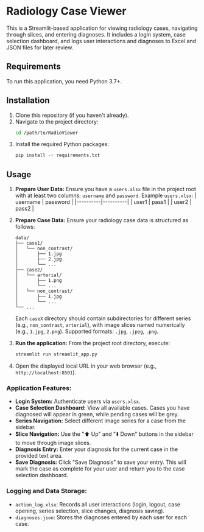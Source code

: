 # Radiology Case Viewer

This is a Streamlit-based application for viewing radiology cases, navigating through slices, and entering diagnoses. It includes a login system, case selection dashboard, and logs user interactions and diagnoses to Excel and JSON files for later review.

## Requirements

To run this application, you need Python 3.7+.

## Installation

1.  Clone this repository (if you haven't already).
2.  Navigate to the project directory:
    ```bash
    cd /path/to/RadioViewer
    ```
3.  Install the required Python packages:
    ```bash
    pip install -r requirements.txt
    ```

## Usage

1.  **Prepare User Data:** Ensure you have a `users.xlsx` file in the project root with at least two columns: `username` and `password`.
    Example `users.xlsx`:
    | username | password |
    |----------|----------|
    | user1    | pass1    |
    | user2    | pass2    |

2.  **Prepare Case Data:** Ensure your radiology case data is structured as follows:
    ```
    data/
    ├── case1/
    │   └── non_contrast/
    │       ├── 1.jpg
    │       ├── 2.jpg
    │       └── ...
    ├── case2/
    │   └── arterial/
    │       ├── 1.png
    │       └── ...
    │   └── non_contrast/
    │       ├── 1.jpg
    │       └── ...
    └── ...
    ```
    Each `caseX` directory should contain subdirectories for different series (e.g., `non_contrast`, `arterial`), with image slices named numerically (e.g., `1.jpg`, `2.png`). Supported formats: `.jpg`, `.jpeg`, `.png`.

3.  **Run the application:** From the project root directory, execute:
    ```bash
    streamlit run streamlit_app.py
    ```

4.  Open the displayed local URL in your web browser (e.g., `http://localhost:8501`).

### Application Features:

-   **Login System:** Authenticate users via `users.xlsx`.
-   **Case Selection Dashboard:** View all available cases. Cases you have diagnosed will appear in green, while pending cases will be grey.
-   **Series Navigation:** Select different image series for a case from the sidebar.
-   **Slice Navigation:** Use the "⬆️ Up" and "⬇️ Down" buttons in the sidebar to move through image slices.
-   **Diagnosis Entry:** Enter your diagnosis for the current case in the provided text area.
-   **Save Diagnosis:** Click "Save Diagnosis" to save your entry. This will mark the case as complete for your user and return you to the case selection dashboard.

### Logging and Data Storage:

-   `action_log.xlsx`: Records all user interactions (login, logout, case opening, series selection, slice changes, diagnosis saving).
-   `diagnoses.json`: Stores the diagnoses entered by each user for each case.